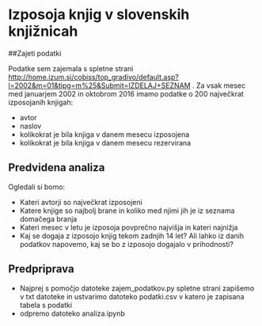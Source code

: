 # Izposoja knjig v slovenskih knjižnicah

##Zajeti podatki

Podatke sem zajemala s spletne strani http://home.izum.si/cobiss/top_gradivo/default.asp?l=2002&m=01&tipg=m%25&Submit=IZDELAJ+SEZNAM . 
Za vsak mesec med januarjem 2002 in oktobrom 2016 imamo podatke o 200 največkrat izposojanih knjigah:
* avtor
* naslov
* kolikokrat je bila knjiga v danem mesecu izposojena
* kolikokrat je bila knjiga v danem mesecu rezervirana

## Predvidena analiza

Ogledali si bomo:
* Kateri avtorji so največkrat izposojeni
* Katere knjige so najbolj brane in koliko med njimi jih je iz seznama domačega branja
* Kateri mesec v letu je izposoja povprečno najvišja in kateri najnižja
* Kaj se dogaja z izposojo knjig tekom zadnjih 14 let? Ali lahko iz danih podatkov napovemo, kaj se bo z izposojo dogajalo v prihodnosti?

## Predpriprava

* Najprej s pomočjo datoteke zajem_podatkov.py spletne strani zapišemo v txt datoteke in ustvarimo datoteko podatki.csv v katero je zapisana tabela s podatki
* odpremo datoteko analiza.ipynb

